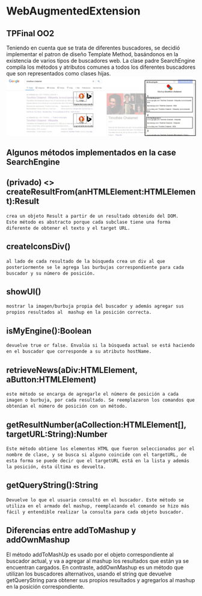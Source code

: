 # WebAugmentedExtension
## TPFinal OO2

Teniendo en cuenta que se trata de diferentes buscadores, se decidió implementar el patron de diseño Template Method, basándonos en la existencia de varios tipos de buscadores web.
La clase padre SearchEngine compila los métodos y atributos comunes a todos los diferentes buscadores que son representados como clases hijas.
<img src="https://github.com/josemagon/WebAugmentedExtension/blob/master/docs/capture.png" alt="" height="" width="">
## Algunos métodos implementados en la case SearchEngine
## (privado) <<abstracto>> createResultFrom(anHTMLElement:HTMLElement):Result
	crea un objeto Result a partir de un resultado obtenido del DOM.
	Este método es abstracto porque cada subclase tiene una forma diferente de obtener el texto y el target URL.

## createIconsDiv()
	al lado de cada resultado de la búsqueda crea un div al que posteriormente se le agrega las burbujas correspondiente para cada buscador y su número de posición.

## showUI()
	mostrar la imagen/burbuja propia del buscador y además agregar sus propios resultados al  mashup en la posición correcta.

## isMyEngine():Boolean
	devuelve true or false. Envalúa si la búsqueda actual se está haciendo en el buscador que corresponde a su atributo hostName. 

## retrieveNews(aDiv:HTMLElement, aButton:HTMLElement)
	este método se encarga de agregarle el número de posición a cada imagen o burbuja, por cada resultado. Se reemplazaron los comandos que obtenían el número de posición con un método. 

## getResultNumber(aCollection:HTMLElement[], targetURL:String):Number
	Este método obtiene los elementos HTML que fueron seleccionados por el nombre de clase, y se busca si alguno coincide con el targetURL, de esta forma se puede decir que el targetURL está en la lista y además la posición, ésta última es devuelta.

## getQueryString():String
	Devuelve lo que el usuario consultó en el buscador. Este método se utiliza en el armado del mashup, reemplazando el comando se hizo más fácil y entendible realizar la consulta para cada objeto buscador.
	
## Diferencias entre addToMashup y addOwnMashup
El método addToMashUp es usado por el objeto correspondiente al buscador actual, y va a agregar al mashup los resultados que están ya se encuentran cargados.
En contraste, addOwnMashup es un método que utilizan los buscadores alternativos, usando el string que devuelve getQueryString para obtener sus propios resultados y agregarlos al mashup en la posición correspondiente. 

